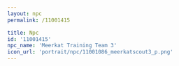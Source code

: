 ```yaml
---
layout: npc
permalink: /11001415

title: Npc
id: '11001415'
npc_name: 'Meerkat Training Team 3'
icon_url: 'portrait/npc/11001086_meerkatscout3_p.png'
---
```

